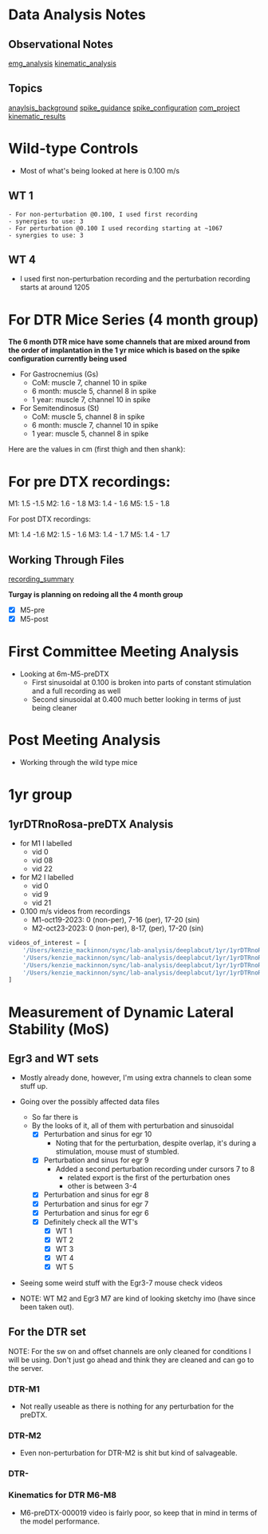 # Data Analysis Notes

## Observational Notes

[emg_analysis](emg_analysis.md)
[kinematic_analysis](kinematic_analysis.md)

## Topics

[anaylsis_background](anaylsis_background.md)
[spike_guidance](spike_guidance.md)
[spike_configuration](spike_configuration.md)
[com_project](com_project.md)
[kinematic_results](kinematic_results.md)


# Wild-type Controls

- Most of what's being looked at here is 0.100 m/s

## WT 1

    - For non-perturbation @0.100, I used first recording
    - synergies to use: 3
    - For perturbation @0.100 I used recording starting at ~1067
    - synergies to use: 3

## WT 4

- I used first non-perturbation recording and the perturbation recording starts at around 1205

# For DTR Mice Series (4 month group)

**The 6 month DTR mice have some channels that are mixed around from the order of implantation in the 1 yr mice which is based on the spike configuration currently being used**
- For Gastrocnemius (Gs)
    - CoM: muscle 7, channel 10 in spike
    - 6 month: muscle 5, channel 8 in spike
    - 1 year: muscle 7, channel 10 in spike
- For Semitendinosus (St)
    - CoM: muscle 5, channel 8 in spike
    - 6 month: muscle 7, channel 10 in spike
    - 1 year: muscle 5, channel 8 in spike


Here are the values in cm (first thigh and then shank):

# For pre DTX recordings:

M1: 1.5 -1.5
M2: 1.6 - 1.8
M3: 1.4 - 1.6
M5: 1.5 - 1.8

For post DTX recordings:

M1: 1.4 -1.6
M2: 1.5 - 1.6
M3: 1.4 - 1.7
M5: 1.4 - 1.7

## Working Through Files

[recording_summary](../com/dtr/dtr-6-months/recording_summary.csv)

**Turgay is planning on redoing all the 4 month group**

- [X] M5-pre
- [X] M5-post

# First Committee Meeting Analysis

- Looking at 6m-M5-preDTX
    - First sinusoidal at 0.100 is broken into parts of constant stimulation and a full recording as well
    - Second sinusoidal at 0.400 much better looking in terms of just being cleaner
# Post Meeting Analysis

- Working through the wild type mice

# 1yr group

## 1yrDTRnoRosa-preDTX Analysis

- for M1 I labelled
    - vid 0
    - vid 08
    - vid 22
- for M2 I labelled
    - vid 0
    - vid 9
    - vid 21
- 0.100 m/s videos from recordings
    - M1-oct19-2023: 0 (non-per), 7-16 (per), 17-20 (sin)
    - M2-oct23-2023: 0 (non-per), 8-17, (per), 17-20 (sin)

```python
videos_of_interest = [
    '/Users/kenzie_mackinnon/sync/lab-analysis/deeplabcut/1yr/1yrDTRnoRosa-preDTX-kenzie-2024-01-31_analyzed/videos/1yrDTRnoRosa-M1-19102023_000000.avi',
    '/Users/kenzie_mackinnon/sync/lab-analysis/deeplabcut/1yr/1yrDTRnoRosa-preDTX-kenzie-2024-01-31_analyzed/videos/1yrDTRnoRosa-M1-19102023_000007.avi',
    '/Users/kenzie_mackinnon/sync/lab-analysis/deeplabcut/1yr/1yrDTRnoRosa-preDTX-kenzie-2024-01-31_analyzed/videos/1yrDTRnoRosa-M1-19102023_000008.avi',
    '/Users/kenzie_mackinnon/sync/lab-analysis/deeplabcut/1yr/1yrDTRnoRosa-preDTX-kenzie-2024-01-31_analyzed/videos/1yrDTRnoRosa-M1-19102023_000018.avi',
]

```

# Measurement of Dynamic Lateral Stability (MoS)

## Egr3 and WT sets

- Mostly already done, however, I'm using extra channels to clean some stuff up.

- Going over the possibly affected data files
    - So far there is
    - By the looks of it, all of them with perturbation and sinusoidal
        - [X] Perturbation and sinus for egr 10
            - Noting that for the perturbation, despite overlap, it's during a stimulation, mouse must of stumbled.
        - [X] Perturbation and sinus for egr 9
            - Added a second perturbation recording under cursors 7 to 8
                - related export is the first of the perturbation ones
                - other is between 3-4
        - [X] Perturbation and sinus for egr 8
        - [X] Perturbation and sinus for egr 7
        - [X] Perturbation and sinus for egr 6
        - [X] Definitely check all the WT's
            - [X] WT 1
            - [X] WT 2
            - [X] WT 3
            - [X] WT 4
            - [X] WT 5

- Seeing some weird stuff with the Egr3-7 mouse check videos
- NOTE: WT M2 and Egr3 M7 are kind of looking sketchy imo (have since been taken out).

## For the DTR set

NOTE: For the sw on and offset channels are only cleaned for conditions I will be using. Don't just go ahead and think they are cleaned and can go to the server.

### DTR-M1

- Not really useable as there is nothing for any perturbation for the preDTX.

### DTR-M2

- Even non-perturbation for DTR-M2 is shit but kind of salvageable.

### DTR-

### Kinematics for DTR M6-M8

- M6-preDTX-000019 video is fairly poor, so keep that in mind in terms of the model performance.

